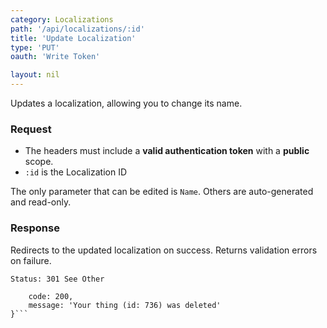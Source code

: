 ```yaml
---
category: Localizations
path: '/api/localizations/:id'
title: 'Update Localization'
type: 'PUT'
oauth: 'Write Token'

layout: nil
---
```


Updates a localization, allowing you to change its name.

### Request

* The headers must include a **valid authentication token** with a **public** scope.
* ```:id``` is the Localization ID

The only parameter that can be edited is ```Name```. Others are auto-generated and read-only.

### Response

Redirects to the updated localization on success. Returns validation errors on failure.

```Status: 301 See Other```
```{
    code: 200,
    message: 'Your thing (id: 736) was deleted'
}```
